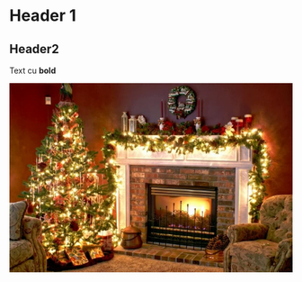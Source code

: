 # Header 1

## Header2

Text cu **bold**

![Lights](https://github.com/RazvanNan/razvannan.github.io/blob/main/3A7888A1-8256-4835-9C6A-060C36BDF92A.jpeg?raw=true)
